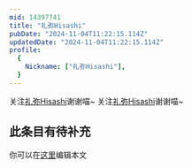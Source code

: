```yaml
---
mid: 14397741
title: "礼弥Hisashi"
pubDate: "2024-11-04T11:22:15.114Z"
updatedDate: "2024-11-04T11:22:15.114Z"
profile:
  {
    Nickname: ["礼弥Hisashi"],
  }
---
```


关注[礼弥Hisashi](https://space.bilibili.com/14397741)谢谢喵~ 关注[礼弥Hisashi](https://space.bilibili.com/14397741)谢谢喵~

## 此条目有待补充
你可以在[这里](https://github.com/Yuhanawa/VTuber.ICU-Content/edit/master/v/礼弥Hisashi/index.md)编辑本文

